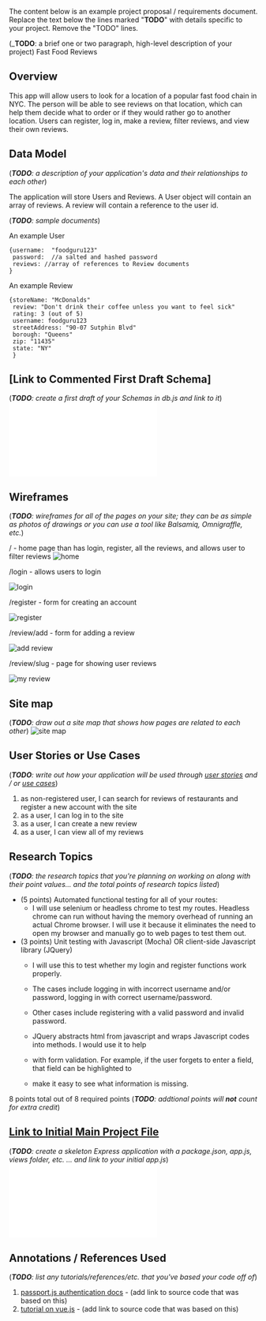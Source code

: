 The content below is an example project proposal / requirements document. Replace the text below the lines marked "__TODO__" with details specific to your project. Remove the "TODO" lines.

(___TODO__: a brief one or two paragraph, high-level description of your project)
Fast Food Reviews

## Overview

This app will allow users to look for a location of a popular fast food chain in NYC. The person will be able to
see reviews on that location, which can help them decide what to order or if they would rather go to another location.
Users can register, log in, make a review, filter reviews, and view their own reviews. 

## Data Model

(___TODO__: a description of your application's data and their relationships to each other_) 

The application will store Users and Reviews. A User object will contain an array of reviews. A
review will contain a reference to the user id. 

(___TODO__: sample documents_)

An example User
```
{username:	"foodguru123"
 password:  //a salted and hashed password 
 reviews: //array of references to Review documents
}
```
An example Review

```
{storeName: "McDonalds"
 review: "Don't drink their coffee unless you want to feel sick"
 rating: 3 (out of 5)
 username: foodguru123
 streetAddress: "90-07 Sutphin Blvd"
 borough: "Queens"
 zip: "11435"
 state: "NY"
 }

```

## [Link to Commented First Draft Schema] 

(___TODO__: create a first draft of your Schemas in db.js and link to it_)
![first draft schema](src/db.js)

## Wireframes

(___TODO__: wireframes for all of the pages on your site; they can be as simple as photos of drawings or you can use a tool like Balsamiq, Omnigraffle, etc._)


/ - home page than has login, register, all the reviews, and allows user to filter reviews
![home](/documentation/home.png)
 
/login - allows users to login

![login](documentation/login.png)

/register - form for creating an account

![register](documentation/register.png)

/review/add - form for adding a review

![add review](documentation/addreview.png)

/review/slug - page for showing user reviews

![my review](documentation/myreview.png)
## Site map

(___TODO__: draw out a site map that shows how pages are related to each other_)
![site map](documentation/sitemap.png)


## User Stories or Use Cases

(___TODO__: write out how your application will be used through [user stories](http://en.wikipedia.org/wiki/User_story#Format) and / or [use cases](https://www.mongodb.com/download-center?jmp=docs&_ga=1.47552679.1838903181.1489282706#previous)_)

1. as non-registered user, I can search for reviews of restaurants and register a new account with the site
2. as a user, I can log in to the site
3. as a user, I can create a new review
4. as a user, I can view all of my reviews

## Research Topics

(___TODO__: the research topics that you're planning on working on along with their point values... and the total points of research topics listed_)

* (5 points) Automated functional testing for all of your routes:
	* I will use selenium or headless chrome to test my routes. Headless chrome can run without having the
	memory overhead of running an actual Chrome browser. I will use it because it eliminates the need 
	to open my browser and manually go to web pages to test them out. 
* (3 points) Unit testing with Javascript (Mocha) OR client-side Javascript library (JQuery)
	* I will use this to test whether my login and register functions work properly. 
	* The cases include logging in with incorrect username and/or password, logging in with correct username/password.
	* Other cases include registering with a valid password and invalid password. 
	
	* JQuery abstracts html from javascript and wraps Javascript codes into methods. I would use it to help
	* with form validation. For example, if the user forgets to enter a field, that field can be highlighted to
	* make it easy to see what information is missing. 

8 points total out of 8 required points (___TODO__: addtional points will __not__ count for extra credit_)


## [Link to Initial Main Project File](app.js) 

(___TODO__: create a skeleton Express application with a package.json, app.js, views folder, etc. ... and link to your initial app.js_)
![app.js](src/app.js)

## Annotations / References Used

(___TODO__: list any tutorials/references/etc. that you've based your code off of_)

1. [passport.js authentication docs](http://passportjs.org/docs) - (add link to source code that was based on this)
2. [tutorial on vue.js](https://vuejs.org/v2/guide/) - (add link to source code that was based on this)
